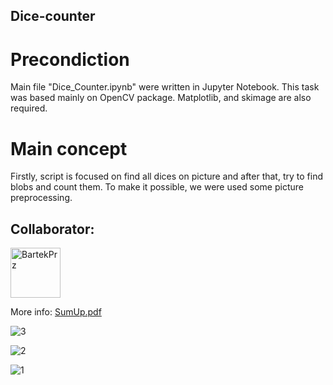 ## Dice-counter

# Precondiction
Main file "Dice_Counter.ipynb" were written in Jupyter Notebook. This task was based mainly on OpenCV package. Matplotlib, and skimage are also required. 

# Main concept
Firstly, script is focused on find all dices on picture and after that, try to find blobs and count them. To make it possible, we were used some picture preprocessing. 

## Collaborator:

<a href="https://github.com/BartekPrz"><img src="https://avatars3.githubusercontent.com/u/38264818?s=400&v=4" title="BartekPrz" width="80" height="80"></a>

More info: 
<a href="https://github.com/NaIwo/Diece-counter/blob/master/SumUp.pdf">SumUp.pdf</a>

![3](https://user-images.githubusercontent.com/38052250/76362341-31df2680-6321-11ea-9a0a-e446ba86c041.PNG)

![2](https://user-images.githubusercontent.com/38052250/76362347-34da1700-6321-11ea-87bf-71c9f76f98d7.PNG)

![1](https://user-images.githubusercontent.com/38052250/76362343-33a8ea00-6321-11ea-896f-7fd369caea93.PNG)
